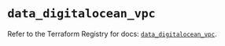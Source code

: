 # `data_digitalocean_vpc`

Refer to the Terraform Registry for docs: [`data_digitalocean_vpc`](https://registry.terraform.io/providers/digitalocean/digitalocean/2.65.0/docs/data-sources/vpc).
